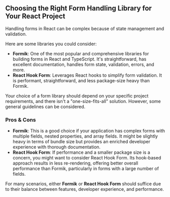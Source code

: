 ## Choosing the Right Form Handling Library for Your React Project

Handling forms in React can be complex because of state management and validation.

Here are some libraries you could consider:

- **Formik**: One of the most popular and comprehensive libraries for building forms in React and TypeScript. It's straightforward, has excellent documentation, handles form state, validation, errors, and more.
- **React Hook Form**: Leverages React hooks to simplify form validation. It is performant, straightforward, and less package-size heavy than Formik.

Your choice of a form library should depend on your specific project requirements, and there isn't a "one-size-fits-all" solution. However, some general guidelines can be considered.

### Pros & Cons

- **Formik**: This is a good choice if your application has complex forms with multiple fields, nested properties, and array fields. It might be slightly heavy in terms of bundle size but provides an enriched developer experience with thorough documentation.
- **React Hook Form**: If performance and a smaller package size is a concern, you might want to consider React Hook Form. Its hook-based approach results in less re-rendering, offering better overall performance than Formik, particularly in forms with a large number of fields.

For many scenarios, either **Formik** or **React Hook Form** should suffice due to their balance between features, developer experience, and performance.

